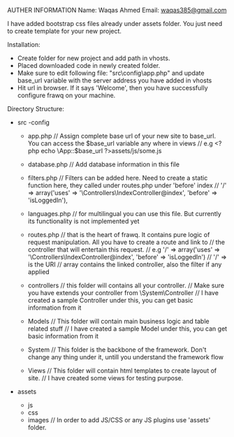 AUTHER INFORMATION
Name: Waqas Ahmed
Email: waqas385@gmail.com

I have added bootstrap css files already under assets folder. You just need to create template for your new project.

Installation:
- Create folder for new project and add path in vhosts.
- Placed downloaded code in newly created folder.
- Make sure to edit following file:
  "src\config\app.php" and update base_url variable with the server address you have added in vhosts
- Hit url in browser. If it says 'Welcome', then you have successfully configure frawq on your machine.

Directory Structure:
- src
  -config
    - app.php 
    // Assign complete base url of your new site to base_url. You can access the $base_url variable any where in views
    // e.g <?php echo \App::$base_url ?>assets/js/some.js
    
    - database.php 
    // Add database information in this file
    
    - filters.php
    // Filters can be added here. Need to create a static function here, they called under routes.php under 'before' index
    // '/' => array('uses' => '\Controllers\IndexController@index', 'before' => 'isLoggedIn'),
    
    - languages.php 
    // for multilingual you can use this file. But currently its functionality is not implemented yet
    
    - routes.php
    // that is the heart of frawq. It contains pure logic of request manipulation. All you have to create a route and link to      // the controller that will entertain this request.
    // e.g '/' => array('uses' => '\Controllers\IndexController@index', 'before' => 'isLoggedIn')
    // '/' => is the URI
    // array contains the linked controller, also the filter if any applied
  
  - controllers 
    // this folder will contains all your controller.
    // Make sure you have extends your controller from \System\Controller
    // I have created a sample Controller under this, you can get basic information from it

  - Models
    // This folder will contain main business logic and table related stuff
    // I have created a sample Model under this, you can get basic information from it
    
  - System
    // This folder is the backbone of the framework. Don't change any thing under it, untill you understand the framework flow

  - Views
    // This folder will contain html templates to create layout of site.
    // I have created some views for testing purpose.

- assets
  - js
  - css
  - images
  // In order to add JS/CSS or any JS plugins use 'assets' folder.
